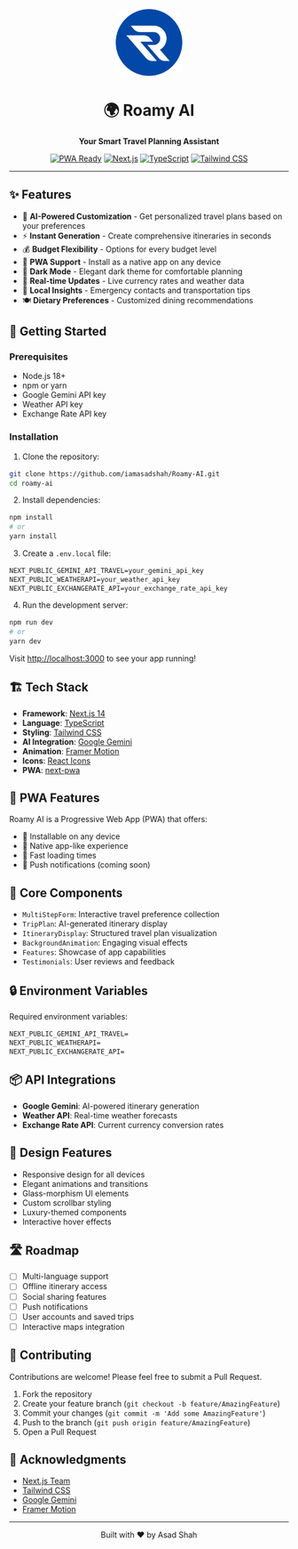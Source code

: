 <div align="center">
  <img src="/public/favicon.png" alt="Roamy AI Logo" width="120" height="120" style="border-radius: 20px;">
  <h1>🌍 Roamy AI</h1>
  <p><strong>Your Smart Travel Planning Assistant</strong></p>
  
  [![PWA Ready](https://img.shields.io/badge/PWA-Ready-blue?logo=pwa&logoColor=white)](https://web.dev/progressive-web-apps/)
  [![Next.js](https://img.shields.io/badge/Built%20with-Next.js%2014-black?logo=next.js)](https://nextjs.org)
  [![TypeScript](https://img.shields.io/badge/TypeScript-5.0-blue?logo=typescript)](https://www.typescriptlang.org/)
  [![Tailwind CSS](https://img.shields.io/badge/Tailwind%20CSS-3.0-38B2AC?logo=tailwind-css)](https://tailwindcss.com)
</div>

---

## ✨ Features

- 🤖 **AI-Powered Customization** - Get personalized travel plans based on your preferences
- ⚡ **Instant Generation** - Create comprehensive itineraries in seconds
- 💰 **Budget Flexibility** - Options for every budget level
- 📱 **PWA Support** - Install as a native app on any device
- 🌙 **Dark Mode** - Elegant dark theme for comfortable planning
- 🔄 **Real-time Updates** - Live currency rates and weather data
- 📍 **Local Insights** - Emergency contacts and transportation tips
- 🍽️ **Dietary Preferences** - Customized dining recommendations

## 🚀 Getting Started

### Prerequisites

- Node.js 18+
- npm or yarn
- Google Gemini API key
- Weather API key
- Exchange Rate API key

### Installation

1. Clone the repository:

```bash
git clone https://github.com/iamasadshah/Roamy-AI.git
cd roamy-ai
```

2. Install dependencies:

```bash
npm install
# or
yarn install
```

3. Create a `.env.local` file:

```env
NEXT_PUBLIC_GEMINI_API_TRAVEL=your_gemini_api_key
NEXT_PUBLIC_WEATHERAPI=your_weather_api_key
NEXT_PUBLIC_EXCHANGERATE_API=your_exchange_rate_api_key
```

4. Run the development server:

```bash
npm run dev
# or
yarn dev
```

Visit [http://localhost:3000](http://localhost:3000) to see your app running!

## 🏗️ Tech Stack

- **Framework**: [Next.js 14](https://nextjs.org/)
- **Language**: [TypeScript](https://www.typescriptlang.org/)
- **Styling**: [Tailwind CSS](https://tailwindcss.com/)
- **AI Integration**: [Google Gemini](https://deepmind.google/technologies/gemini/)
- **Animation**: [Framer Motion](https://www.framer.com/motion/)
- **Icons**: [React Icons](https://react-icons.github.io/react-icons/)
- **PWA**: [next-pwa](https://www.npmjs.com/package/next-pwa)

## 📱 PWA Features

Roamy AI is a Progressive Web App (PWA) that offers:

- 📲 Installable on any device
- 📱 Native app-like experience
- 🚀 Fast loading times
- 🔔 Push notifications (coming soon)

## 🎯 Core Components

- `MultiStepForm`: Interactive travel preference collection
- `TripPlan`: AI-generated itinerary display
- `ItineraryDisplay`: Structured travel plan visualization
- `BackgroundAnimation`: Engaging visual effects
- `Features`: Showcase of app capabilities
- `Testimonials`: User reviews and feedback

## 🔒 Environment Variables

Required environment variables:

```env
NEXT_PUBLIC_GEMINI_API_TRAVEL=
NEXT_PUBLIC_WEATHERAPI=
NEXT_PUBLIC_EXCHANGERATE_API=
```

## 📦 API Integrations

- **Google Gemini**: AI-powered itinerary generation
- **Weather API**: Real-time weather forecasts
- **Exchange Rate API**: Current currency conversion rates

## 🎨 Design Features

- Responsive design for all devices
- Elegant animations and transitions
- Glass-morphism UI elements
- Custom scrollbar styling
- Luxury-themed components
- Interactive hover effects

## 🛣️ Roadmap

- [ ] Multi-language support
- [ ] Offline itinerary access
- [ ] Social sharing features
- [ ] Push notifications
- [ ] User accounts and saved trips
- [ ] Interactive maps integration

## 🤝 Contributing

Contributions are welcome! Please feel free to submit a Pull Request.

1. Fork the repository
2. Create your feature branch (`git checkout -b feature/AmazingFeature`)
3. Commit your changes (`git commit -m 'Add some AmazingFeature'`)
4. Push to the branch (`git push origin feature/AmazingFeature`)
5. Open a Pull Request

## 🙏 Acknowledgments

- [Next.js Team](https://nextjs.org/)
- [Tailwind CSS](https://tailwindcss.com/)
- [Google Gemini](https://deepmind.google/technologies/gemini/)
- [Framer Motion](https://www.framer.com/motion/)

---

<div align="center">
  <p>Built with ❤️ by Asad Shah</p>
</div>
